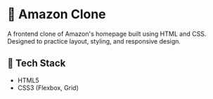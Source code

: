 # 🛒 Amazon Clone

A frontend clone of Amazon's homepage built using HTML and CSS. Designed to practice layout, styling, and responsive design.

## 🔧 Tech Stack
- HTML5
- CSS3 (Flexbox, Grid)


